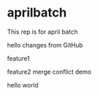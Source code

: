 # aprilbatch

This rep is for april batch

hello
changes from GitHub

feature1

feature2
merge conflict demo

hello world

